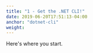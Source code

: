 ```yaml
---
title: "1 - Get the .NET CLI!"
date: 2019-06-20T17:51:13-04:00
anchor: "dotnet-cli"
weight:
---
```


Here's where you start.
